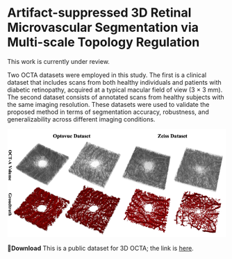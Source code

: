 # Artifact-suppressed 3D Retinal Microvascular Segmentation via Multi-scale Topology Regulation
This work is currently under review. 

Two OCTA datasets were employed in this study. The first is a clinical dataset that includes scans from both healthy individuals and patients with diabetic retinopathy, acquired at a typical macular field of view (3 × 3 mm). The second dataset consists of annotated scans from healthy subjects with the same imaging resolution. These datasets were used to validate the proposed method in terms of segmentation accuracy, robustness, and generalizability across different imaging conditions.


![image](dataset.png)


🚀**Download**
This is a public dataset for 3D OCTA; the link is [here](https://zenodo.org/records/17149202). 


